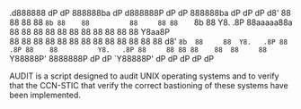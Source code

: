  .d888888  dP     dP 888888ba  dP d888888P       dP     dP 888888ba  dP dP    dP 
d8'    88  88     88 88    `8b 88    88          88     88 88    `8b 88 Y8.  .8P 
88aaaaa88a 88     88 88     88 88    88          88     88 88     88 88  Y8aa8P  
88     88  88     88 88     88 88    88          88     88 88     88 88 d8'  `8b 
88     88  Y8.   .8P 88    .8P 88    88          Y8.   .8P 88     88 88 88    88 
88     88  `Y88888P' 8888888P  dP    dP          `Y88888P' dP     dP dP dP    dP 

AUDIT is a script designed to audit UNIX operating systems and to verify that the CCN-STIC that verify the correct bastioning of these systems have been implemented.
